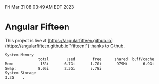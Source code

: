 Fri Mar 31 08:03:49 AM EDT 2023

# Angular Fifteen


This project is live at [https://angularfifteen.github.io](https://angularfifteen.github.io "fifteen!") thanks to Github.

```bash
System Memory
               total        used        free      shared  buff/cache   available
Mem:            15Gi       6.7Gi       1.7Gi       979Mi       6.9Gi       7.3Gi
Swap:          8.0Gi       2.3Gi       5.7Gi
System Storage
3.3G	.
